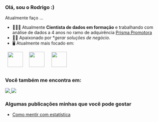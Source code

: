 ### Olá, sou o Rodrigo :)
Atualmente faço ...        

- 👨🏻‍💻 Atualmente **Cientista de dados em formação** e trabalhando com análise de dados a 4 anos no ramo de adquirência <a href="(https://prismapromotora.com.br/)"> Prisma Promotora </a>
- 🧗🏼 Apaixonado por **gerar soluções de negócio.*
- 🖥️ Atualmente mais focado em:

<div display="inline">
  &nbsp;&nbsp;<img src="https://cdn.jsdelivr.net/gh/devicons/devicon/icons/python/python-original.svg" width="50" />&nbsp;&nbsp;
  &nbsp;&nbsp;<img src="https://cdn.jsdelivr.net/gh/devicons/devicon/icons/r/r-original.svg" width="50" />&nbsp;&nbsp;
  &nbsp;&nbsp;
            <img src="https://cdn.jsdelivr.net/gh/devicons/devicon@latest/icons/microsoftsqlserver/microsoftsqlserver-original.svg" width="50" />&nbsp;&nbsp;
</div>

##

### Você também me encontra em:
<a href="https://linkedin.com/in/lucas-leal-santos">
  <img src="https://img.shields.io/badge/linkedin-%230077B5.svg?style=for-the-badge&logo=linkedin&logoColor=white">
</a>
<a href="https://www.youtube.com/@HashtagProgramacao">
  <img src="https://img.shields.io/badge/YouTube-%23FF0000.svg?style=for-the-badge&logo=YouTube&logoColor=white">
</a>
          
### Algumas publicações minhas que você pode gostar
- [Como mentir com estatística](https://llucaslleall.medium.com/como-mentir-com-estatistica-e-graficos-guia-rapido-f6284aca16e2)
